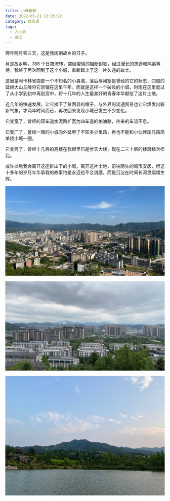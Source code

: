 ```yaml
---
title: 小城新貌
date: 2022-05-21 13:25:22
category: 自言语
tags:
  - 人世间
  - 游记
---
```


两年两月零三天，这是我阔别故乡的日子。

月是故乡明，788 个日夜流转，突破疫情的阻断封锁，经过漫长的旅途和隔离等待，我终于再次回到了这个小城，重新踏上了这一片久违的故土。

这里是阿卡林省南部一个不知名的小县城，落后与闭塞是曾经的它的标志，四周的延绵大山丘陵将它禁锢在这里千年。而就是这样一个破败的小城，时雨在这里度过了从小学到初中再到高中，将十几年的人生最美好的青春年华献给了这片土地。

近几年的快速发展，让它摘下了贫困县的帽子，与外界的流通贸易也让它焕发出崭新气象，才两年时间而已，再次回来发现小城已发生不少变化。

它变宽了，曾经的双车道水泥路扩宽为四车道的柏油路，往来的车流不息。

它变广了，曾经一隅的小城向外延申了不知多少里路，再也不能和小伙伴压马路简单绕小城一圈。

它变高了，曾经十几层的高楼在我眼里已是参天大楼，现在二三十层的楼房鳞次栉比。

或许以后我会离开这座群山下的小城，离开这片土地，前往陌生的城市安居，但这十多年的岁月年华承载的故事怕是永远也不会消磨，而是沉淀在时间长河里熠熠生辉。

![深林公园俯瞰](/IMAGES/小城新貌/1.jpg)

![九龙山俯瞰](/IMAGES/小城新貌/2.jpg)

![书香公园](/IMAGES/小城新貌/3.jpg)
